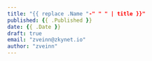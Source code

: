 ```yaml
---
title: "{{ replace .Name "-" " " | title }}"
published: {{ .Published }}
date: {{ .Date }}
draft: true
email: "zveinn@zkynet.io"
author: "zveinn"
---
```


